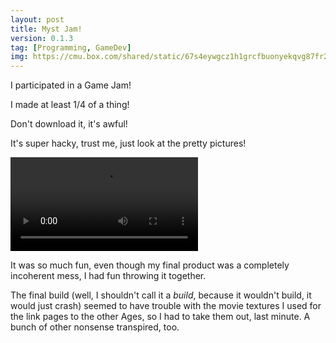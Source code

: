 ```yaml
---
layout: post
title: Myst Jam!
version: 0.1.3
tag: [Programming, GameDev]
img: https://cmu.box.com/shared/static/67s4eywgcz1h1grcfbuonyekqvg87fr2.png
---
```


I participated in a Game Jam!

I made at least 1/4 of a thing!

Don't download it, it's awful!

It's super hacky, trust me, just look at the pretty pictures!

<video autoplay loop>
  <source src="https://cmu.box.com/shared/static/wi4tqa264j3zdemb5ts3brfmly61xvtw.mp4" type="video/mp4">
</video>

It was so much fun, even though my final product was a completely incoherent mess, I had fun throwing it together.

The final build (well, I shouldn't call it a *build*, because it wouldn't build, it would just crash) seemed to have trouble with the movie textures I used for the link pages to the other Ages, so I had to take them out, last minute. A bunch of other nonsense transpired, too.


